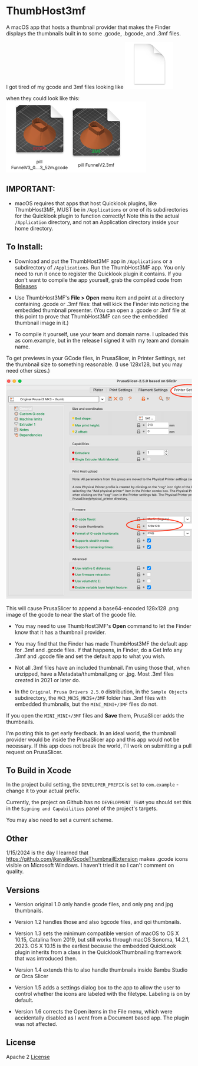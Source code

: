 # ThumbHost3mf
A macOS app that hosts a thumbnail provider that makes the Finder displays the thumbnails built in to some .gcode, .bgcode, and .3mf files.

I got tired of my gcode and 3mf files looking like ![](images/before.png) 

 when they could look like this: ![](images/thumbs.png)

## IMPORTANT: 

* macOS requires that apps that host Quicklook plugins, like ThumbHost3MF, MUST be in `/Applications` or one of its subdirectories for the Quicklook plugin to function correctly! Note this is the actual `/Application` directory, and not an Application directory inside your home directory.

## To Install:

* Download and put the ThumbHost3MF app in `/Applications` or a subdirectory of `/Applications`. Run the ThumbHost3MF app. You only need to run it once to register the Quicklook plugin it contains.
If you don't want to compile the app yourself, grab the compiled code from [Releases](https://github.com/DavidPhillipOster/ThumbHost3MF/releases/tag/1.6)

* Use ThumbHost3MF's **File > Open** menu item and point at a directory containing .gcode or .3mf files: that will kick the Finder into noticing the embedded thumbnail presenter. (You can open a .gcode or .3mf file at this point to prove that ThumbHost3MF can see the embedded thumbnail image in it.)

* To compile it yourself, use your team and domain name. I uploaded this as com.example, but in the release I signed it with my team and domain name.

To get previews in your GCode files, in PrusaSlicer, in Printer Settings, set the thumbnail size to something reasonable. (I use 128x128, but you may need other sizes.)

   ![](images/128x128.png)

This will cause PrusaSlicer to append a base64-encoded 128x128 .png image of the gcode to near the start of the gcode file.

* You may need to use ThumbHost3MF's **Open** command to let the Finder know that it has a thumbnail provider.

* You may find that the Finder has made ThumbHost3MF the default app for .3mf and .gcode files. If that happens, in Finder, do a Get Info any .3mf and .gcode file and set the default app to what you wish.

* Not all .3mf files have an included thumbnail. I'm using those that, when unzipped, have a Metadata/thumbnail.png or .jpg. Most .3mf files created in 2021 or later do.

* In the `Original Prusa Drivers 2.5.0` distribution, in the `Sample Objects`  subdirectory, the `MK3_MK3S_MK3S+/3MF` folder has .3mf files with embedded thumbnails, but the `MINI_MINI+/3MF` files do not. 

If you open the `MINI_MINI+/3MF` files and **Save** them, PrusaSlicer adds the thumbnails.

I'm posting this to get early feedback. In an ideal world, the thumbnail provider would be inside the PrusaSlicer app and  this app would not be necessary. If this app does not break the world, I'll work on submitting a pull request on PrusaSlicer.

## To Build in Xcode

In the project build setting, the `DEVELOPER_PREFIX` is set to `com.example` - change it to your actual prefix.

Currently, the project on Github has no `DEVELOPMENT_TEAM` you should set this in the `Signing and Capabilities` panel of the project's targets.

You may also need to set a current scheme.

## Other

1/15/2024 is the day I learned that https://github.com/jkavalik/GcodeThumbnailExtension makes .gcode icons visible on Microsoft Windows. I haven't tried it so I can't comment on quality.

## Versions

* Version original 1.0 only handle gcode files, and only png and jpg thumbnails.

* Version 1.2 handles those and also bgcode files, and qoi thumbnails.

* Version 1.3 sets the minimum compatible version of macOS to OS X 10.15, Catalina from 2019, but still works through macOS Sonoma, 14.2.1, 2023. OS X 10.15 is the earliest because the embedded QuickLook plugin inherits from a class in the QuicklookThumbnailing framework that was introduced then.

* Version 1.4 extends this to also handle thumbnails inside Bambu Studio or Orca Slicer

* Version 1.5 adds a settings dialog box to the app to allow the user to control whether the icons are labeled with the filetype. Labeling is on by default.

* Version 1.6 corrects the Open items in the File menu, which were accidentally disabled as I went from a Document based app. The plugin was not affected.

## License

Apache 2 [License](LICENSE)


